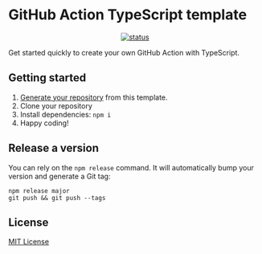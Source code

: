 # GitHub Action TypeScript template

<p align="center">
  <a href="https://github.com/BeeMyDesk/github-action-typescript-template/actions"><img alt="status" src="https://github.com/BeeMyDesk/github-action-typescript-template/workflows/units-test/badge.svg"></a>
</p>

Get started quickly to create your own GitHub Action with TypeScript.

## Getting started

1. [Generate your repository](https://github.com/BeeMyDesk/github-action-typescript-template/generate) from this template.
2. Clone your repository
3. Install dependencies: `npm i`
4. Happy coding!

## Release a version

You can rely on the `npm release` command. It will automatically bump your version and generate a Git tag:

```
npm release major
git push && git push --tags
```

## License

[MIT License](https://github.com/BeeMyDesk/github-action-typescript-template/blob/master/LICENSE)
